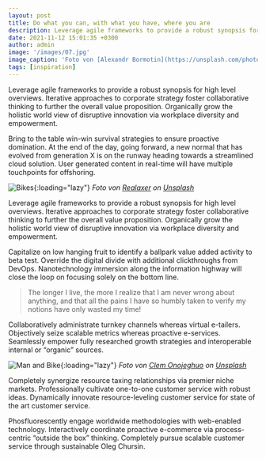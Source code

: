 ```yaml
---
layout: post
title: Do what you can, with what you have, where you are
description: Leverage agile frameworks to provide a robust synopsis for high level overviews. Iterative approaches to corporate strategy foster collaborative thinking to further the overall value proposition.
date: 2021-11-12 15:01:35 +0300
author: admin
image: '/images/07.jpg'
image_caption: 'Foto von [Alexandr Bormotin](https://unsplash.com/photos/-TUYQ8vF0Ks) on [Unsplash](https://unsplash.com/)'
tags: [inspiration]
---
```

Leverage agile frameworks to provide a robust synopsis for high level overviews. Iterative approaches to corporate strategy foster collaborative thinking to further the overall value proposition. Organically grow the holistic world view of disruptive innovation via workplace diversity and empowerment.

Bring to the table win-win survival strategies to ensure proactive domination. At the end of the day, going forward, a new normal that has evolved from generation X is on the runway heading towards a streamlined cloud solution. User generated content in real-time will have multiple touchpoints for offshoring.

![Bikes]({{site.baseurl}}/images/07-1.jpg){:loading="lazy"}
*Foto von [Realaxer](https://unsplash.com/photos/eZJiq4IVlwY) on [Unsplash](https://unsplash.com/)*

Leverage agile frameworks to provide a robust synopsis for high level overviews. Iterative approaches to corporate strategy foster collaborative thinking to further the overall value proposition. Organically grow the holistic world view of disruptive innovation via workplace diversity and empowerment.

Capitalize on low hanging fruit to identify a ballpark value added activity to beta test. Override the digital divide with additional clickthroughs from DevOps. Nanotechnology immersion along the information highway will close the loop on focusing solely on the bottom line.

> The longer I live, the more I realize that I am never wrong about anything, and that all the pains I have so humbly taken to verify my notions have only wasted my time!

Collaboratively administrate turnkey channels whereas virtual e-tailers. Objectively seize scalable metrics whereas proactive e-services. Seamlessly empower fully researched growth strategies and interoperable internal or “organic” sources.

![Man and Bike]({{site.baseurl}}/images/07-2.jpg){:loading="lazy"}
*Foto von [Clem Onojeghuo](https://unsplash.com/photos/bq-1seg1cPI) on [Unsplash](https://unsplash.com/)*

Completely synergize resource taxing relationships via premier niche markets. Professionally cultivate one-to-one customer service with robust ideas. Dynamically innovate resource-leveling customer service for state of the art customer service.

Phosfluorescently engage worldwide methodologies with web-enabled technology. Interactively coordinate proactive e-commerce via process-centric “outside the box” thinking. Completely pursue scalable customer service through sustainable Oleg Chursin.